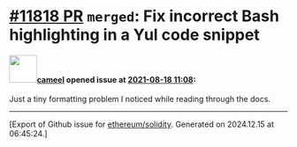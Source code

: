 # [\#11818 PR](https://github.com/ethereum/solidity/pull/11818) `merged`: Fix incorrect Bash highlighting in a Yul code snippet

#### <img src="https://avatars.githubusercontent.com/u/137030?v=4" width="50">[cameel](https://github.com/cameel) opened issue at [2021-08-18 11:08](https://github.com/ethereum/solidity/pull/11818):

Just a tiny formatting problem I noticed while reading through the docs.




-------------------------------------------------------------------------------



[Export of Github issue for [ethereum/solidity](https://github.com/ethereum/solidity). Generated on 2024.12.15 at 06:45:24.]
